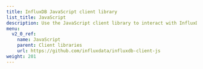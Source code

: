 ```yaml
---
title: InfluxDB JavaScript client library
list_title: JavaScript
description: Use the JavaScript client library to interact with InfluxDB.
menu:
  v2_0_ref:
    name: JavaScript
    parent: Client libraries
    url: https://github.com/influxdata/influxdb-client-js
weight: 201
---
```

